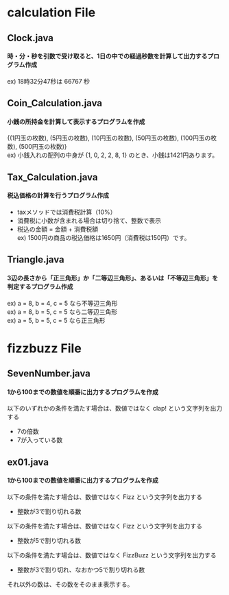 # calculation File  
## Clock.java  
#### 時・分・秒を引数で受け取ると、1日の中での経過秒数を計算して出力するプログラム作成  
ex) 18時32分47秒は 66767 秒  

## Coin_Calculation.java
#### 小銭の所持金を計算して表示するプログラムを作成  
{(1円玉の枚数), (5円玉の枚数), (10円玉の枚数), (50円玉の枚数), (100円玉の枚数), (500円玉の枚数)}  
ex) 小銭入れの配列の中身が {1, 0, 2, 2, 8, 1} のとき、小銭は1421円あります。  

## Tax_Calculation.java  
#### 税込価格の計算を行うプログラム作成  
- taxメソッドでは消費税計算（10%）  
- 消費税に小数が含まれる場合は切り捨て、整数で表示  
- 税込の金額 = 金額 + 消費税額  
ex) 1500円の商品の税込価格は1650円（消費税は150円）です。  

## Triangle.java  
#### 3辺の長さから「正三角形」か「二等辺三角形」、あるいは「不等辺三角形」を判定するプログラム作成  
ex) a = 8, b = 4, c = 5 なら不等辺三角形  
ex) a = 8, b = 5, c = 5 なら二等辺三角形  
ex) a = 5, b = 5, c = 5 なら正三角形  
  
  
# fizzbuzz File  
## SevenNumber.java  
#### 1から100までの数値を順番に出力するプログラムを作成  
以下のいずれかの条件を満たす場合は、数値ではなく clap! という文字列を出力する  
- 7の倍数  
- 7が入っている数  

## ex01.java  
#### 1から100までの数値を順番に出力するプログラムを作成  
以下の条件を満たす場合は、数値ではなく Fizz という文字列を出力する  
- 整数が3で割り切れる数  

以下の条件を満たす場合は、数値ではなく Fizz という文字列を出力する  
- 整数が5で割り切れる数  

以下の条件を満たす場合は、数値ではなく FizzBuzz という文字列を出力する  
- 整数が3で割り切れ、なおかつ5で割り切れる数   

それ以外の数は、その数をそのまま表示する。  
